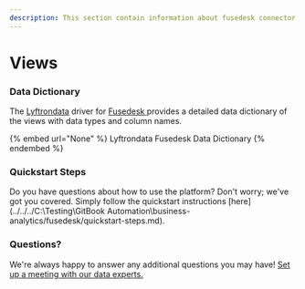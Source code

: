 ```yaml
---
description: This section contain information about fusedesk connector views information
---
```


# Views

### Data Dictionary

The [Lyftrondata](https://www.lyftrondata.com/) driver for [Fusedesk](None/)[ ](https://www.lyftrondata.com/integration/fusedesk/)provides a detailed data dictionary of the views with data types and column names.

{% embed url="None" %}
Lyftrondata Fusedesk Data Dictionary
{% endembed %}

### Quickstart Steps

Do you have questions about how to use the platform? Don't worry; we've got you covered. Simply follow the quickstart instructions [here](../../../C:\Testing\GitBook Automation\business-analytics/fusedesk/quickstart-steps.md).

### Questions? <a href="#questions" id="questions"></a>

We're always happy to answer any additional questions you may have! [Set up a meeting with our data experts.](https://www.lyftrondata.com/book-a-meeting/)


